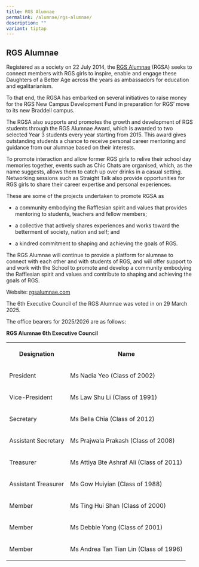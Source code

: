 ```yaml
---
title: RGS Alumnae
permalink: /alumnae/rgs-alumnae/
description: ""
variant: tiptap
---
```

<h2>RGS Alumnae</h2>
<p>Registered as a society on 22 July 2014, the&nbsp;<a href="http://rgsalumnae.com/" rel="noopener noreferrer nofollow" target="_blank">RGS Alumnae</a>&nbsp;(RGSA) seeks to connect
members with RGS girls to inspire, enable and engage these Daughters of
a Better Age across the years as ambassadors for education and egalitarianism.</p>
<p>To that end, the RGSA has embarked on several initiatives to raise money
for the RGS New Campus Development Fund in preparation for RGS’ move to
its new Braddell campus.</p>
<p>The RGSA also supports and promotes the growth and development of RGS
students through the RGS Alumnae Award, which is awarded to two selected
Year 3 students every year starting from 2015. This award gives outstanding
students a chance to receive personal career mentoring and guidance from
our alumnae based on their interests.</p>
<p>To promote interaction and allow former RGS girls to relive their school
day memories together, events such as Chic Chats are organised, which,
as the name suggests, allows them to catch up over drinks in a casual setting.
Networking sessions such as Straight Talk also provide opportunities for
RGS girls to share their career expertise and personal experiences.</p>
<p>These are some of the projects undertaken to promote RGSA as</p>
<ul data-tight="true" class="tight">
<li>
<p>a community embodying the Rafflesian spirit and values that provides mentoring
to students, teachers and fellow members;</p>
</li>
<li>
<p>a collective that actively shares experiences and works toward the betterment
of society, nation and self; and</p>
</li>
<li>
<p>a kindred commitment to shaping and achieving the goals of RGS.</p>
</li>
</ul>
<p>The RGS Alumnae will continue to provide a platform for alumnae to connect
with each other and with students of RGS, and will offer support to and
work with the School to promote and develop a community embodying the Rafflesian
spirit and values and contribute to shaping and achieving the goals of
RGS.</p>
<p>Website:&nbsp;<a href="http://rgsalumnae.com/" rel="noopener noreferrer nofollow" target="_blank">rgsalumnae.com</a>
</p>
<p>The 6th Executive Council of the RGS Alumnae was voted in on 29 March
2025.</p>
<p>The office bearers for 2025/2026 are as follows:</p>
<p><strong>RGS Alumnae 6th Executive Council</strong>
</p>
<table style="minWidth: 50px">
<colgroup>
<col>
<col>
</colgroup>
<tbody>
<tr>
<th rowspan="1" colspan="1">
<p>Designation</p>
</th>
<th rowspan="1" colspan="1">
<p>Name</p>
</th>
</tr>
<tr>
<td rowspan="1" colspan="1">
<p>President</p>
</td>
<td rowspan="1" colspan="1">
<p>Ms Nadia Yeo (Class of 2002)</p>
</td>
</tr>
<tr>
<td rowspan="1" colspan="1">
<p>Vice-President</p>
</td>
<td rowspan="1" colspan="1">
<p>Ms Law Shu Li (Class of 1991)</p>
</td>
</tr>
<tr>
<td rowspan="1" colspan="1">
<p>Secretary</p>
</td>
<td rowspan="1" colspan="1">
<p>Ms Bella Chia (Class of 2012)</p>
</td>
</tr>
<tr>
<td rowspan="1" colspan="1">
<p>Assistant Secretary</p>
</td>
<td rowspan="1" colspan="1">
<p>Ms Prajwala Prakash (Class of 2008)</p>
</td>
</tr>
<tr>
<td rowspan="1" colspan="1">
<p>Treasurer</p>
</td>
<td rowspan="1" colspan="1">
<p>Ms Attiya Bte Ashraf Ali (Class of 2011)</p>
</td>
</tr>
<tr>
<td rowspan="1" colspan="1">
<p>Assistant Treasurer</p>
</td>
<td rowspan="1" colspan="1">
<p>Ms Gow Huiyian (Class of 1988)</p>
</td>
</tr>
<tr>
<td rowspan="1" colspan="1">
<p>Member</p>
</td>
<td rowspan="1" colspan="1">
<p>Ms Ting Hui Shan (Class of 2000)</p>
</td>
</tr>
<tr>
<td rowspan="1" colspan="1">
<p>Member</p>
</td>
<td rowspan="1" colspan="1">
<p>Ms Debbie Yong (Class of 2001)</p>
</td>
</tr>
<tr>
<td rowspan="1" colspan="1">
<p>Member</p>
</td>
<td rowspan="1" colspan="1">
<p>Ms Andrea Tan Tian Lin (Class of 1996)</p>
</td>
</tr>
</tbody>
</table>
<p></p>